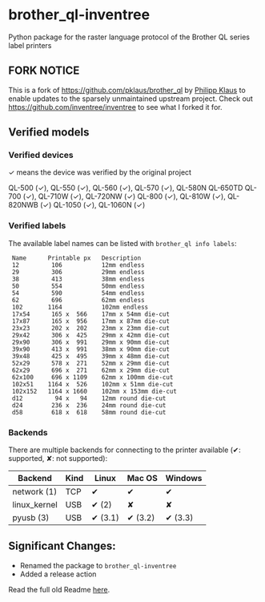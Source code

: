# brother_ql-inventree

Python package for the raster language protocol of the Brother QL series label printers


## FORK NOTICE

This is a fork of https://github.com/pklaus/brother_ql by [Philipp Klaus](https://github.com/pklaus) to enable updates to the sparsely unmaintained upstream project.
Check out https://github.com/inventree/inventree to see what I forked it for.

## Verified models
### Verified devices

✓ means the device was verified by the original project

QL-500 (✓), QL-550 (✓), QL-560 (✓), QL-570 (✓), QL-580N
QL-650TD
QL-700 (✓), QL-710W (✓), QL-720NW (✓)
QL-800 (✓), QL-810W (✓), QL-820NWB (✓)
QL-1050 (✓), QL-1060N (✓)

### Verified labels

The available label names can be listed with `brother_ql info labels`:

     Name      Printable px   Description
     12         106           12mm endless
     29         306           29mm endless
     38         413           38mm endless
     50         554           50mm endless
     54         590           54mm endless
     62         696           62mm endless
     102       1164           102mm endless
     17x54      165 x  566    17mm x 54mm die-cut
     17x87      165 x  956    17mm x 87mm die-cut
     23x23      202 x  202    23mm x 23mm die-cut
     29x42      306 x  425    29mm x 42mm die-cut
     29x90      306 x  991    29mm x 90mm die-cut
     39x90      413 x  991    38mm x 90mm die-cut
     39x48      425 x  495    39mm x 48mm die-cut
     52x29      578 x  271    52mm x 29mm die-cut
     62x29      696 x  271    62mm x 29mm die-cut
     62x100     696 x 1109    62mm x 100mm die-cut
     102x51    1164 x  526    102mm x 51mm die-cut
     102x152   1164 x 1660    102mm x 153mm die-cut
     d12         94 x   94    12mm round die-cut
     d24        236 x  236    24mm round die-cut
     d58        618 x  618    58mm round die-cut

### Backends

There are multiple backends for connecting to the printer available (✔: supported, ✘: not supported):

Backend | Kind | Linux | Mac OS | Windows
-------|-------|---------|---------|--------
network (1) | TCP | ✔ | ✔ | ✔
linux\_kernel | USB | ✔ (2) | ✘ | ✘
pyusb (3) | USB | ✔ (3.1) | ✔ (3.2) | ✔ (3.3)

## Significant Changes:
- Renamed the package to `brother_ql-inventree`
- Added a release action

Read the full old Readme [here](https://github.com/matmair/brother_ql-inventree/blob/cleanup/OLD_README.md).
